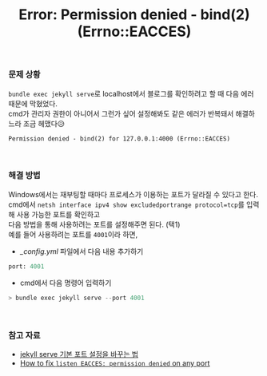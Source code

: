 ﻿---
toc: true
title:  "Error: Permission denied - bind(2) (Errno::EACCES)"
last_modified_at:   2023-05-31
categories : Study
excerpt: ""
image: ""
sitemap :
  changefreq : weekly
  priority : 1.0
use_math: true
published: true
---

### 문제 상황
`bundle exec jekyll serve`로 localhost에서 블로그를 확인하려고 할 때 다음 에러 때문에 막혔었다.<br>
cmd가 관리자 권한이 아니어서 그런가 싶어 설정해봐도 같은 에러가 반복돼서 해결하느라 조금 헤맸다😥<br>
```
Permission denied - bind(2) for 127.0.0.1:4000 (Errno::EACCES)
```
<br>

### 해결 방법
Windows에서는 재부팅할 때마다 프로세스가 이용하는 포트가 달라질 수 있다고 한다.<br>
cmd에서 `netsh interface ipv4 show excludedportrange protocol=tcp`를 입력해 사용 가능한 포트를 확인하고<br>
다음 방법을 통해 사용하려는 포트를 설정해주면 된다. (택1)<br>
예를 들어 사용하려는 포트를 `4001`이라 하면,<br>
- *_config.yml* 파일에서 다음 내용 추가하기

```python
port: 4001
```

- cmd에서 다음 명령어 입력하기

```s
> bundle exec jekyll serve --port 4001
```

<br>

### 참고 자료
- [jekyll serve 기본 포트 설정을 바꾸는 법](https://honggaruy.github.io/blog/2020/10/26/week-44th/)
- [How to fix `listen EACCES: permission denied` on any port](https://superuser.com/questions/1437780/how-to-fix-listen-eacces-permission-denied-on-any-port)